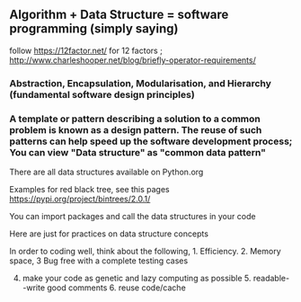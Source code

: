 ## Algorithm + Data Structure = software programming (simply saying)

follow https://12factor.net/ for 12 factors ; http://www.charleshooper.net/blog/briefly-operator-requirements/

### Abstraction, Encapsulation, Modularisation, and Hierarchy (fundamental software design principles)

### A template or pattern describing a solution to a common problem is known as a design pattern. The reuse of such patterns can help speed up the software development process; You can view "Data structure" as "common data pattern"

There are all data structures available on Python.org

Examples for red black tree, see this pages https://pypi.org/project/bintrees/2.0.1/

You can import packages and call the data structures in your code

Here are just for practices on data structure concepts

In order to coding well, think about the following, 1. Efficiency. 2. Memory space, 3 Bug free with a complete testing cases

4. make your code as genetic and lazy computing as possible 5. readable--write good comments 6. reuse code/cache 


